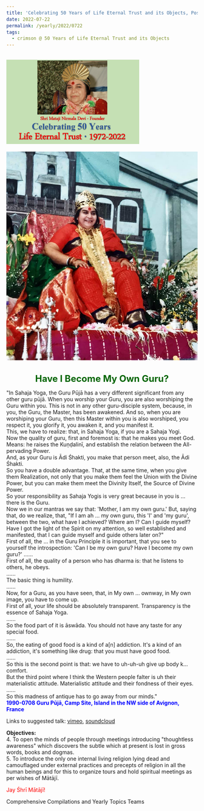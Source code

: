 ```yaml
---
title: 'Celebrating 50 Years of Life Eternal Trust and its Objects, Post 22'
date: 2022-07-22
permalink: /yearly/2022/0722
tags:
  - crimson @ 50 Years of Life Eternal Trust and its Objects
---
```


<br>
<div style="text-align: left"><img src="/images/Celebrating50YearsLET.png" width="350" /></div><br>

<div style="text-align: center"><img src="/images/image996_Photo_credit_Colin_Heinsen.png" /></div>

<br>
<p style="color:DarkGreen; text-align:center">
<font size="+2"><b>Have I Become My Own Guru?</b><br></font>
</p>

<p>
"In Sahaja Yoga, the Guru Pūjā has a very different significant from any other guru pūjā. When you worship your Guru, you are also worshiping the Guru within you. This is not in any other guru-disciple system, because, in you, the Guru, the Master, has been awakened. And so, when you are worshiping your Guru, then this Master within you is also worshiped, you respect it, you glorify it, you awaken it, and you manifest it.<br>
This, we have to realize: that, in Sahaja Yoga, if you are a Sahaja Yogi.<br>
Now the quality of guru, first and foremost is: that he makes you meet God. Means: he raises the Kuṇḍalinī, and establish the relation between the All-pervading Power.<br>
And, as your Guru is Ādi Śhakti, you make that person meet, also, the Ādi Śhakti.<br>
So you have a double advantage. That, at the same time, when you give them Realization, not only that you make them feel the Union with the Divine Power, but you can make them meet the Divinity Itself, the Source of Divine Power.<br>
So your responsibility as Sahaja Yogis is very great because in you is ... there is the Guru.<br>
Now we in our mantras we say that: 'Mother, I am my own guru.' But, saying that, do we realize, that, "If I am ah ... my own guru, this 'I' and 'my guru', between the two, what have I achieved? Where am I? Can I guide myself? Have I got the light of the Spirit on my attention, so well established and manifested, that I can guide myself and guide others later on?"<br>
First of all, the ... in the Guru Principle it is important, that you see to yourself the introspection: 'Can I be my own guru? Have I become my own guru?'
......<br>
First of all, the quality of a person who has dharma is: that he listens to others, he obeys.<br>
......<br>
The basic thing is humility.<br>
......<br>
Now, for a Guru, as you have seen, that, in My own ... ownway, in My own image, you have to come up.<br>
First of all, your life should be absolutely transparent. Transparency is the essence of Sahaja Yoga.<br>
......<br>
So the food part of it is āswāda. You should not have any taste for any special food.<br>
......<br>
So, the eating of good food is a kind of a[n] addiction. It's a kind of an addiction, it's something like drug: that you must have good food.<br>
......<br>
So this is the second point is that: we have to uh-uh-uh give up body k... comfort.<br>
But the third point where I think the Western people falter is uh their materialistic attitude. Materialistic attitude and their fondness of their eyes.<br>
......<br> 
So this madness of antique has to go away from our minds."<br>
<font color="blue"><b>1990-0708 Guru Pūjā, Camp Site, Island in the NW side of Avignon, France</b></font><br>
</p>

Links to suggested talk: <a href="https://vimeo.com/583339674"> vimeo</a>, <a href="https://soundcloud.com/nirmala-vidya-portal/1990-0708-guru-puja-talk"> soundcloud</a><br>

<p>
<b>Objectives:</b><br>
4. To open the minds of people through meetings introducing "thoughtless awareness" which discovers the subtle which at present is lost in gross words, books and dogmas.<br>
5. To introduce the only one internal living religion lying dead and camouflaged under external practices and precepts of religion in all the human beings and for this to organize tours and hold spiritual meetings as per wishes of Mātājī.<br>
</p>

<p style="color:red;">Jay Śhrī Mātājī!</p>

<p>Comprehensive Compilations and Yearly Topics Teams</p>
